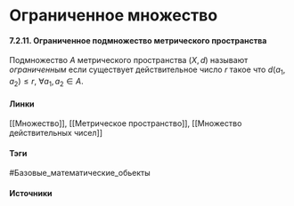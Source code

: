 # Ограниченное множество
#### 7.2.11. Ограниченное подмножество метрического пространства
Подмножество $A$ метрического пространства $(X,d)$ называют *ограниченным* если существует действительное число $r$ такое что $d(a_{1},a_{2})\le r$, $\forall a_{1},a_{2}\in A$.

#### Линки
 [[Множество]],
 [[Метрическое пространство]],
 [[Множество действительных чисел]]
#### Тэги
 #Базовые_математические_обьекты 
#### Источники
